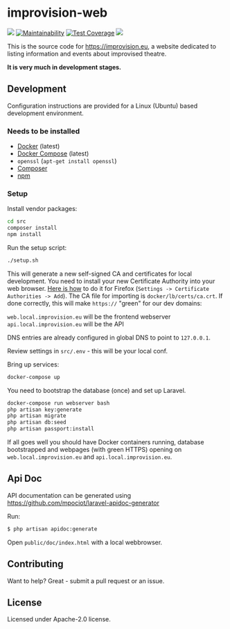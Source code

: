 # improvision-web

[![](https://img.shields.io/travis/improvision-eu/improvision-web.svg)](https://travis-ci.org/improvision-eu/improvision-web)
[![Maintainability](https://api.codeclimate.com/v1/badges/50b00994c8be1c474693/maintainability)](https://codeclimate.com/github/improvision-eu/improvision-web/maintainability)
[![Test Coverage](https://api.codeclimate.com/v1/badges/50b00994c8be1c474693/test_coverage)](https://codeclimate.com/github/improvision-eu/improvision-web/test_coverage)
[![](https://img.shields.io/docker/pulls/improvision/improvision-web.svg)](https://cloud.docker.com/u/improvision/repository/registry-1.docker.io/improvision/improvision-web)

This is the source code for https://improvision.eu, a website dedicated to listing information and events about improvised theatre.

**It is very much in development stages.**


## Development

Configuration instructions are provided for a Linux (Ubuntu) based development environment.

### Needs to be installed

- [Docker][] (latest)
- [Docker Compose][] (latest)
- `openssl` (`apt-get install openssl`)
- [Composer][]
- [npm][]

### Setup

Install vendor packages:

```bash
cd src
composer install
npm install
```

Run the setup script:

```bash
./setup.sh
```

This will generate a new self-signed CA and certificates for local development. You need to
install your new Certificate Authority into your web browser. [Here is how](https://wiki.wmtransfer.com/projects/webmoney/wiki/Installing_root_certificate_in_Mozilla_Firefox)
to do it for Firefox (`Settings -> Certificate Authorities -> Add`). The CA file for importing
is `docker/lb/certs/ca.crt`. If done correctly, this will make `https://` "green" for our dev domains:

`web.local.improvision.eu` will be the frontend webserver
`api.local.improvision.eu` will be the API

DNS entries are already configured in global DNS to point to `127.0.0.1`.

Review settings in `src/.env` - this will be your local conf.

Bring up services:

```bash
docker-compose up
```

You need to bootstrap the database (once) and set up Laravel.

```bash
docker-compose run webserver bash
php artisan key:generate
php artisan migrate
php artisan db:seed
php artisan passport:install
```

If all goes well you should have Docker containers running, database bootstrapped and webpages
(with green HTTPS) opening on `web.local.improvision.eu` and `api.local.improvision.eu`.


## Api Doc

API documentation can be generated using https://github.com/mpociot/laravel-apidoc-generator

Run:

```bash
$ php artisan apidoc:generate
```

Open `public/doc/index.html` with a local webbrowser.

## Contributing

Want to help? Great - submit a pull request or an issue.

## License

Licensed under Apache-2.0 license.

[Docker]: https://docs.docker.com/install/linux/docker-ce/ubuntu/
[Docker Compose]: https://docs.docker.com/compose/install/
[Composer]: https://getcomposer.org/download/
[npm]: https://www.npmjs.com/get-npm
